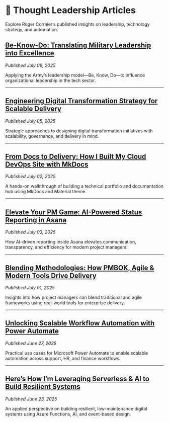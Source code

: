 # 🧠 Thought Leadership Articles

Explore Roger Cormier’s published insights on leadership, technology strategy, and automation.

## [Be-Know-Do: Translating Military Leadership into Excellence](https://www.linkedin.com/pulse/know-do-translating-military-leadership-excellence-roger-lee-cormier-tn4nc)
*Published July 08, 2025*

Applying the Army’s leadership model—Be, Know, Do—to influence organizational leadership in the tech sector.

---

## [Engineering Digital Transformation Strategy for Scalable Delivery](https://www.linkedin.com/pulse/engineering-digital-transformation-strategy-scalable-delivery-s3iuc)
*Published July 05, 2025*

Strategic approaches to designing digital transformation initiatives with scalability, governance, and delivery in mind.

---

## [From Docs to Delivery: How I Built My Cloud DevOps Site with MkDocs](https://www.linkedin.com/pulse/from-docs-delivery-how-i-built-my-cloud-devops-site-mkdocs-cormier-w2gic)
*Published July 02, 2025*

A hands-on walkthrough of building a technical portfolio and documentation hub using MkDocs and Material theme.

---

## [Elevate Your PM Game: AI-Powered Status Reporting in Asana](https://www.linkedin.com/pulse/elevate-your-pm-game-ai-powered-status-reporting-asana-cormier-ccnyc/)
*Published July 03, 2025*

How AI-driven reporting inside Asana elevates communication, transparency, and efficiency for modern project managers.

---

## [Blending Methodologies: How PMBOK, Agile & Modern Tools Drive Delivery](https://www.linkedin.com/pulse/blending-methodologies-how-pmbok-agile-modern-tools-drive-cormier-065tc)
*Published July 01, 2025*

Insights into how project managers can blend traditional and agile frameworks using real-world tools for enterprise delivery.

---

## [Unlocking Scalable Workflow Automation with Power Automate](https://www.linkedin.com/pulse/unlocking-scalable-workflow-automation-power-automate-cormier-8xcoc)
*Published June 27, 2025*

Practical use cases for Microsoft Power Automate to enable scalable automation across support, HR, and finance workflows.

---

## [Here’s How I’m Leveraging Serverless & AI to Build Resilient Systems](https://www.linkedin.com/pulse/heres-how-im-leveraging-serverless-ai-build-resilient-cormier-tlg9c)
*Published June 23, 2025*

An applied perspective on building resilient, low-maintenance digital systems using Azure Functions, AI, and event-based design.